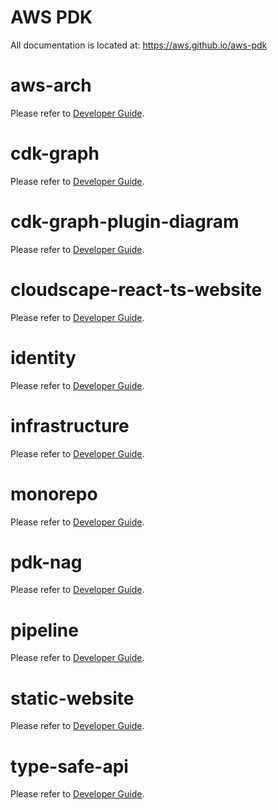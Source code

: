 # AWS PDK

All documentation is located at: https://aws.github.io/aws-pdk

# aws-arch

Please refer to [Developer Guide](./docs/developer_guides/aws-arch/index.md).

# cdk-graph

Please refer to [Developer Guide](./docs/developer_guides/cdk-graph/index.md).

# cdk-graph-plugin-diagram

Please refer to [Developer Guide](./docs/developer_guides/cdk-graph-plugin-diagram/index.md).

# cloudscape-react-ts-website

Please refer to [Developer Guide](./docs/developer_guides/cloudscape-react-ts-website/index.md).

# identity

Please refer to [Developer Guide](./docs/developer_guides/identity/index.md).

# infrastructure

Please refer to [Developer Guide](./docs/developer_guides/infrastructure/index.md).

# monorepo

Please refer to [Developer Guide](./docs/developer_guides/monorepo/index.md).

# pdk-nag

Please refer to [Developer Guide](./docs/developer_guides/pdk-nag/index.md).

# pipeline

Please refer to [Developer Guide](./docs/developer_guides/pipeline/index.md).

# static-website

Please refer to [Developer Guide](./docs/developer_guides/static-website/index.md).

# type-safe-api

Please refer to [Developer Guide](./docs/developer_guides/type-safe-api/index.md).
